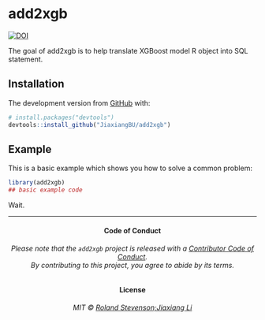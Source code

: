 
<!-- README.md is generated from README.Rmd. Please edit that file -->

# add2xgb

<!-- badges: start -->

[![DOI](https://zenodo.org/badge/200150014.svg)](https://zenodo.org/badge/latestdoi/200150014)
<!-- badges: end -->

The goal of add2xgb is to help translate XGBoost model R object into SQL
statement.

## Installation

The development version from [GitHub](https://github.com/) with:

``` r
# install.packages("devtools")
devtools::install_github("JiaxiangBU/add2xgb")
```

## Example

This is a basic example which shows you how to solve a common problem:

``` r
library(add2xgb)
## basic example code
```

Wait.

-----

<h4 align="center">

**Code of Conduct**

</h4>

<h6 align="center">

Please note that the `add2xgb` project is released with a [Contributor
Code of Conduct](.github/CODE_OF_CONDUCT.md).<br>By contributing to this
project, you agree to abide by its terms.

</h6>

<h4 align="center">

**License**

</h4>

<h6 align="center">

MIT © [Roland Stevenson;Jiaxiang Li](LICENSE.md)

</h6>
